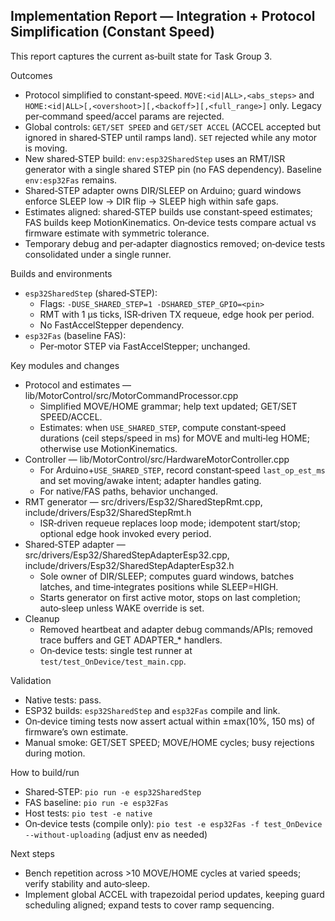 ## Implementation Report — Integration + Protocol Simplification (Constant Speed)

This report captures the current as‑built state for Task Group 3.

Outcomes
- Protocol simplified to constant‑speed. `MOVE:<id|ALL>,<abs_steps>` and `HOME:<id|ALL>[,<overshoot>][,<backoff>][,<full_range>]` only. Legacy per‑command speed/accel params are rejected.
- Global controls: `GET/SET SPEED` and `GET/SET ACCEL` (ACCEL accepted but ignored in shared‑STEP until ramps land). `SET` rejected while any motor is moving.
- New shared‑STEP build: `env:esp32SharedStep` uses an RMT/ISR generator with a single shared STEP pin (no FAS dependency). Baseline `env:esp32Fas` remains.
- Shared‑STEP adapter owns DIR/SLEEP on Arduino; guard windows enforce SLEEP low → DIR flip → SLEEP high within safe gaps.
- Estimates aligned: shared‑STEP builds use constant‑speed estimates; FAS builds keep MotionKinematics. On‑device tests compare actual vs firmware estimate with symmetric tolerance.
- Temporary debug and per‑adapter diagnostics removed; on‑device tests consolidated under a single runner.

Builds and environments
- `esp32SharedStep` (shared‑STEP):
  - Flags: `-DUSE_SHARED_STEP=1 -DSHARED_STEP_GPIO=<pin>`
  - RMT with 1 µs ticks, ISR‑driven TX requeue, edge hook per period.
  - No FastAccelStepper dependency.
- `esp32Fas` (baseline FAS):
  - Per‑motor STEP via FastAccelStepper; unchanged.

Key modules and changes
- Protocol and estimates — lib/MotorControl/src/MotorCommandProcessor.cpp
  - Simplified MOVE/HOME grammar; help text updated; GET/SET SPEED/ACCEL.
  - Estimates: when `USE_SHARED_STEP`, compute constant‑speed durations (ceil steps/speed in ms) for MOVE and multi‑leg HOME; otherwise use MotionKinematics.
- Controller — lib/MotorControl/src/HardwareMotorController.cpp
  - For Arduino+`USE_SHARED_STEP`, record constant‑speed `last_op_est_ms` and set moving/awake intent; adapter handles gating.
  - For native/FAS paths, behavior unchanged.
- RMT generator — src/drivers/Esp32/SharedStepRmt.cpp, include/drivers/Esp32/SharedStepRmt.h
  - ISR‑driven requeue replaces loop mode; idempotent start/stop; optional edge hook invoked every period.
- Shared‑STEP adapter — src/drivers/Esp32/SharedStepAdapterEsp32.cpp, include/drivers/Esp32/SharedStepAdapterEsp32.h
  - Sole owner of DIR/SLEEP; computes guard windows, batches latches, and time‑integrates positions while SLEEP=HIGH.
  - Starts generator on first active motor, stops on last completion; auto‑sleep unless WAKE override is set.
- Cleanup
  - Removed heartbeat and adapter debug commands/APIs; removed trace buffers and GET ADAPTER_* handlers.
  - On‑device tests: single test runner at `test/test_OnDevice/test_main.cpp`.

Validation
- Native tests: pass.
- ESP32 builds: `esp32SharedStep` and `esp32Fas` compile and link.
- On‑device timing tests now assert actual within ±max(10%, 150 ms) of firmware’s own estimate.
- Manual smoke: GET/SET SPEED; MOVE/HOME cycles; busy rejections during motion.

How to build/run
- Shared‑STEP: `pio run -e esp32SharedStep`
- FAS baseline: `pio run -e esp32Fas`
- Host tests: `pio test -e native`
- On‑device tests (compile only): `pio test -e esp32Fas -f test_OnDevice --without-uploading` (adjust env as needed)

Next steps
- Bench repetition across >10 MOVE/HOME cycles at varied speeds; verify stability and auto‑sleep.
- Implement global ACCEL with trapezoidal period updates, keeping guard scheduling aligned; expand tests to cover ramp sequencing.
